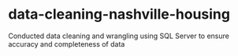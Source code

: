 # data-cleaning-nashville-housing
Conducted data cleaning and wrangling using SQL Server to ensure accuracy and completeness of data
